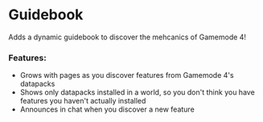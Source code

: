# Guidebook <!--$headerTitle--><!--$pmc:delete-->

Adds a dynamic guidebook to discover the mehcanics of Gamemode 4!<!--$pmc:headerSize-->

### Features:
- Grows with pages as you discover features from Gamemode 4's datapacks
- Shows only datapacks installed in a world, so you don't think you have features you haven't actually installed
- Announces in chat when you discover a new feature

